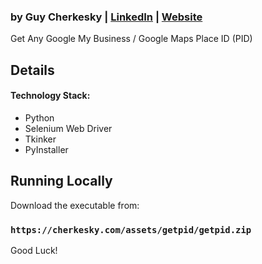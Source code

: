 
<!-- <img src="https://raw.githubusercontent.com/cherkesky/covidiaries/master/assets/covid-diary.png" height="400" width="600"> -->

### by Guy Cherkesky | [LinkedIn](http://linkedin.com/in/cherkesky) | [Website](http://cherkesky.com) 

Get Any Google My Business / Google Maps Place ID (PID)


## Details


#### Technology Stack: 
- Python
- Selenium Web Driver
- Tkinker
- PyInstaller

## Running Locally

Download the executable from:

### `https://cherkesky.com/assets/getpid/getpid.zip`

Good Luck!